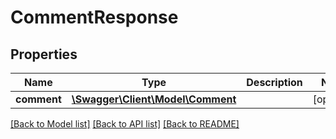 # CommentResponse

## Properties
Name | Type | Description | Notes
------------ | ------------- | ------------- | -------------
**comment** | [**\Swagger\Client\Model\Comment**](Comment.md) |  | [optional] 

[[Back to Model list]](../README.md#documentation-for-models) [[Back to API list]](../README.md#documentation-for-api-endpoints) [[Back to README]](../README.md)


